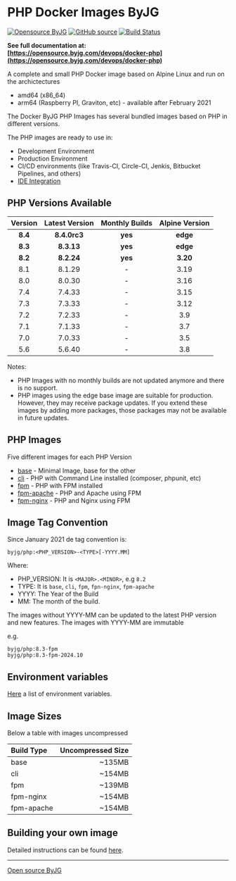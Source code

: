 # PHP Docker Images ByJG

[![Opensource ByJG](https://img.shields.io/badge/opensource-byjg-success.svg)](http://opensource.byjg.com)
[![GitHub source](https://img.shields.io/badge/Github-source-informational?logo=github)](https://github.com/byjg/docker-php/)
[![Build Status](https://github.com/byjg/docker-php/actions/workflows/build.yml/badge.svg?branch=master)](https://github.com/byjg/docker-php/actions/workflows/build.yml)

**See full documentation at: [https://opensource.byjg.com/devops/docker-php](https://opensource.byjg.com/devops/docker-php)**

A complete and small PHP Docker image based on Alpine Linux and run on the archictectures

- amd64 (x86_64)
- arm64 (Raspberry PI, Graviton, etc) - available after February 2021

The Docker ByJG PHP Images has several bundled images based on PHP in different versions.

The PHP images are ready to use in:

- Development Environment
- Production Environment
- CI/CD environments (like Travis-CI, Circle-CI, Jenkis, Bitbucket Pipelines, and others)
- [IDE Integration](docs/ide.md)

## PHP Versions Available

| Version | Latest Version | Monthly Builds | Alpine Version |
|:-------:|:--------------:|:--------------:|:--------------:|
| **8.4** |  **8.4.0rc3**  |    **yes**     |    **edge**    |
| **8.3** |   **8.3.13**   |    **yes**     |    **edge**    |
| **8.2** |   **8.2.24**   |    **yes**     |    **3.20**    |
|   8.1   |     8.1.29     |       -        |      3.19      |      
|   8.0   |     8.0.30     |       -        |      3.16      |     
|   7.4   |     7.4.33     |       -        |      3.15      |    
|   7.3   |     7.3.33     |       -        |      3.12      |   
|   7.2   |     7.2.33     |       -        |      3.9       |  
|   7.1   |     7.1.33     |       -        |      3.7       | 
|   7.0   |     7.0.33     |       -        |      3.5       |
|   5.6   |     5.6.40     |       -        |      3.8       |

Notes:
- PHP Images with no monthly builds are not updated anymore and there is no support.
- PHP images using the edge base image are suitable for production. However, they may receive package updates. If you extend these images by adding more packages, those packages may not be available in future updates.

## PHP Images

Five different images for each PHP Version

- [base](docs/image-base.md) - Minimal Image, base for the other
- [cli](docs/image-cli.md) - PHP with Command Line installed (composer, phpunit, etc)
- [fpm](docs/image-fpm.md) - PHP with FPM installed
- [fpm-apache](docs/image-fpm.md) - PHP and Apache using FPM
- [fpm-nginx](docs/image-fpm.md) - PHP and Nginx using FPM

## Image Tag Convention

Since January 2021 de tag convention is:

```
byjg/php:<PHP_VERSION>-<TYPE>[-YYYY.MM]
```

Where:
- PHP_VERSION: It is `<MAJOR>.<MINOR>`, e.g `8.2`
- TYPE: It is `base`, `cli`,  `fpm`, `fpn-nginx`, `fpm-apache`
- YYYY: The Year of the Build
- MM: The month of the build.

The images without YYYY-MM can be updated to the latest PHP version and new features. 
The images with YYYY-MM are immutable

e.g.

```
byjg/php:8.3-fpm
byjg/php:8.3-fpm-2024.10
```

## Environment variables

[Here](docs/environment.md) a list of environment variables.

 
## Image Sizes

Below a table with images uncompressed

| Build Type | Uncompressed Size |
|:-----------|------------------:|
| base       |            ~135MB |
| cli        |            ~154MB |
| fpm        |            ~139MB |
| fpm-nginx  |            ~154MB |
| fpm-apache |            ~154MB |


## Building your own image

Detailed instructions can be found [here](docs/building.md).

----
[Open source ByJG](http://opensource.byjg.com)
